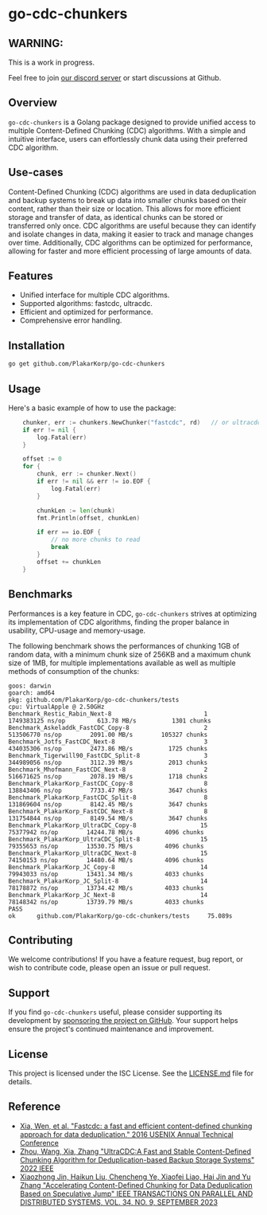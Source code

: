 # go-cdc-chunkers

## WARNING:
This is a work in progress.

Feel free to join [our discord server](https://discord.gg/uuegtnF2Q5) or start discussions at Github.


## Overview
`go-cdc-chunkers` is a Golang package designed to provide unified access to multiple Content-Defined Chunking (CDC) algorithms.
With a simple and intuitive interface, users can effortlessly chunk data using their preferred CDC algorithm.

## Use-cases
Content-Defined Chunking (CDC) algorithms are used in data deduplication and backup systems to break up data into smaller chunks based on their content, rather than their size or location. This allows for more efficient storage and transfer of data, as identical chunks can be stored or transferred only once. CDC algorithms are useful because they can identify and isolate changes in data, making it easier to track and manage changes over time. Additionally, CDC algorithms can be optimized for performance, allowing for faster and more efficient processing of large amounts of data.


## Features
- Unified interface for multiple CDC algorithms.
- Supported algorithms: fastcdc, ultracdc.
- Efficient and optimized for performance.
- Comprehensive error handling.

## Installation
```sh
go get github.com/PlakarKorp/go-cdc-chunkers
```


## Usage
Here's a basic example of how to use the package:

```go
    chunker, err := chunkers.NewChunker("fastcdc", rd)   // or ultracdc
    if err != nil {
        log.Fatal(err)
    }

    offset := 0
    for {
        chunk, err := chunker.Next()
        if err != nil && err != io.EOF {
            log.Fatal(err)
        }

        chunkLen := len(chunk)
        fmt.Println(offset, chunkLen)

        if err == io.EOF {
            // no more chunks to read
            break
        }
        offset += chunkLen
    }
```

## Benchmarks
Performances is a key feature in CDC, `go-cdc-chunkers` strives at optimizing its implementation of CDC algorithms,
finding the proper balance in usability, CPU-usage and memory-usage.

The following benchmark shows the performances of chunking 1GB of random data,
with a minimum chunk size of 256KB and a maximum chunk size of 1MB,
for multiple implementations available as well as multiple methods of consumption of the chunks:

```
goos: darwin
goarch: amd64
pkg: github.com/PlakarKorp/go-cdc-chunkers/tests
cpu: VirtualApple @ 2.50GHz
Benchmark_Restic_Rabin_Next-8                          1        1749383125 ns/op         613.78 MB/s          1301 chunks
Benchmark_Askeladdk_FastCDC_Copy-8                     2         513506770 ns/op        2091.00 MB/s        105327 chunks
Benchmark_Jotfs_FastCDC_Next-8                         3         434035306 ns/op        2473.86 MB/s          1725 chunks
Benchmark_Tigerwill90_FastCDC_Split-8                  3         344989056 ns/op        3112.39 MB/s          2013 chunks
Benchmark_Mhofmann_FastCDC_Next-8                      2         516671625 ns/op        2078.19 MB/s          1718 chunks
Benchmark_PlakarKorp_FastCDC_Copy-8                    8         138843406 ns/op        7733.47 MB/s          3647 chunks
Benchmark_PlakarKorp_FastCDC_Split-8                   8         131869604 ns/op        8142.45 MB/s          3647 chunks
Benchmark_PlakarKorp_FastCDC_Next-8                    8         131754844 ns/op        8149.54 MB/s          3647 chunks
Benchmark_PlakarKorp_UltraCDC_Copy-8                  15          75377942 ns/op        14244.78 MB/s         4096 chunks
Benchmark_PlakarKorp_UltraCDC_Split-8                 15          79355653 ns/op        13530.75 MB/s         4096 chunks
Benchmark_PlakarKorp_UltraCDC_Next-8                  15          74150153 ns/op        14480.64 MB/s         4096 chunks
Benchmark_PlakarKorp_JC_Copy-8                        14          79943033 ns/op        13431.34 MB/s         4033 chunks
Benchmark_PlakarKorp_JC_Split-8                       14          78178872 ns/op        13734.42 MB/s         4033 chunks
Benchmark_PlakarKorp_JC_Next-8                        14          78148342 ns/op        13739.79 MB/s         4033 chunks
PASS
ok      github.com/PlakarKorp/go-cdc-chunkers/tests     75.089s
```

## Contributing
We welcome contributions!
If you have a feature request, bug report, or wish to contribute code, please open an issue or pull request.

## Support
If you find `go-cdc-chunkers` useful, please consider supporting its development by [sponsoring the project on GitHub](https://github.com/sponsors/poolpOrg).
Your support helps ensure the project's continued maintenance and improvement.


## License
This project is licensed under the ISC License. See the [LICENSE.md](LICENSE.md) file for details.


## Reference

  - [Xia, Wen, et al. "Fastcdc: a fast and efficient content-defined chunking approach for data deduplication." 2016 USENIX Annual Technical Conference](https://www.usenix.org/system/files/conference/atc16/atc16-paper-xia.pdf)
  - [Zhou, Wang, Xia, Zhang "UltraCDC:A Fast and Stable Content-Defined Chunking Algorithm for Deduplication-based Backup Storage Systems" 2022 IEEE](https://ieeexplore.ieee.org/document/9894295)
  - [Xiaozhong Jin, Haikun Liu, Chencheng Ye, Xiaofei Liao, Hai Jin and Yu Zhang "Accelerating Content-Defined Chunking for Data Deduplication Based on Speculative Jump" IEEE TRANSACTIONS ON PARALLEL AND DISTRIBUTED SYSTEMS, VOL. 34, NO. 9, SEPTEMBER 2023](https://ieeexplore.ieee.org/stamp/stamp.jsp?tp=&arnumber=10168293)
  
